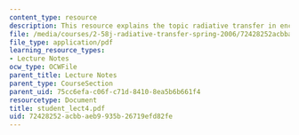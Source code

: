 ```yaml
---
content_type: resource
description: This resource explains the topic radiative transfer in enclosures.
file: /media/courses/2-58j-radiative-transfer-spring-2006/72428252acbbaeb9935b26719efd82fe_student_lect4.pdf
file_type: application/pdf
learning_resource_types:
- Lecture Notes
ocw_type: OCWFile
parent_title: Lecture Notes
parent_type: CourseSection
parent_uid: 75cc6efa-c06f-c71d-8410-8ea5b6b661f4
resourcetype: Document
title: student_lect4.pdf
uid: 72428252-acbb-aeb9-935b-26719efd82fe
---
```

